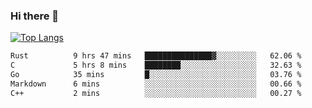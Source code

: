 ### Hi there 👋

<!--
**3Xpl0it3r/3Xpl0it3r** is a ✨ _special_ ✨ repository because its `README.md` (this file) appears on your GitHub profile.

Here are some ideas to get you started:

- 🔭 I’m currently working on ...
- 🌱 I’m currently learning ...
- 👯 I’m looking to collaborate on ...
- 🤔 I’m looking for help with ...
- 💬 Ask me about ...
- 📫 How to reach me: ...
- 😄 Pronouns: ...
- ⚡ Fun fact: ...
-->


[![Top Langs](https://github-readme-stats.vercel.app/api/top-langs/?username=3Xpl0it3r&layout=compact)](https://github.com/3Xpl0it3r/3Xpl0it3r)

<!--START_SECTION:waka-->

```txt
Rust          9 hrs 47 mins   ███████████████▓░░░░░░░░░   62.06 %
C             5 hrs 8 mins    ████████░░░░░░░░░░░░░░░░░   32.63 %
Go            35 mins         █░░░░░░░░░░░░░░░░░░░░░░░░   03.76 %
Markdown      6 mins          ░░░░░░░░░░░░░░░░░░░░░░░░░   00.66 %
C++           2 mins          ░░░░░░░░░░░░░░░░░░░░░░░░░   00.27 %
```

<!--END_SECTION:waka-->
